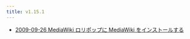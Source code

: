 ```yaml
---
title: v1.15.1
---
```



- [2009-09-26 MediaWiki ロリポップに MediaWiki をインストールする](./../../../../d/2009/09/26/MediaWiki_ロリポップに_MediaWiki_をインストールする.md)




